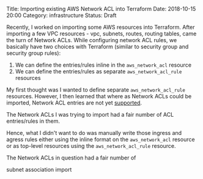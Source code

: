Title: Importing existing AWS Network ACL into Terraform
Date: 2018-10-15 20:00
Category: infrastructure
Status: Draft

Recently, I worked on importing some AWS resources into Terraform. After importing a few
VPC resources - vpc, subnets, routes, routing tables, came the turn of Network ACLs. 
While configuring network ACL rules, we basically have two choices
with Terraform (similar to security group and security group rules):

1. We can define the entries/rules inline in the `aws_network_acl` resource
2. We can define the entries/rules as separate `aws_network_acl_rule` resources

My first thought was I wanted to define separate `aws_network_acl_rule` resources. However,
I then learned that where as Network ACLs could be imported, Network ACL entries
are not yet [supported](https://github.com/terraform-providers/terraform-provider-aws/issues/704#issuecomment-433181340).


The Network ACLs I was trying to import had a fair number of ACL entries/rules in them.


Hence, what I didn't want to do was manually write those ingress and agress rules either using the
inline format on the `aws_network_acl` resource or as top-level resources using the 
`aws_network_acl_rule` resource. 


The Network ACLs in question had a fair number of 

subnet association import


